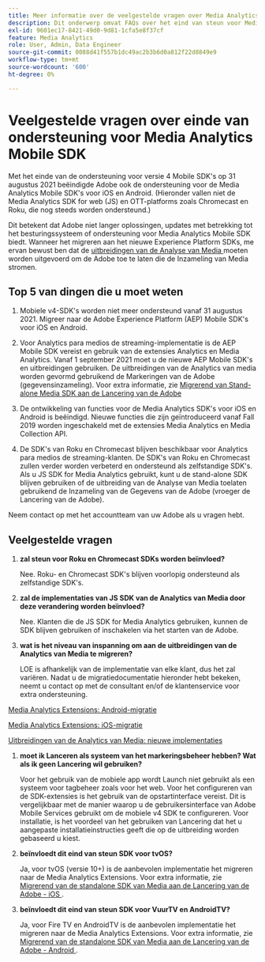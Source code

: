 ```yaml
---
title: Meer informatie over de veelgestelde vragen over Media Analytics SDK End of Support
description: Dit onderwerp omvat FAQs over het eind van steun voor Media Analytics SDKs.
exl-id: 9601ec17-8421-49d0-9d81-1cfa5e8f37cf
feature: Media Analytics
role: User, Admin, Data Engineer
source-git-commit: 0088d41f557b1dc49ac2b3b6d0a812f22d8849e9
workflow-type: tm+mt
source-wordcount: '600'
ht-degree: 0%

---
```


# Veelgestelde vragen over einde van ondersteuning voor Media Analytics Mobile SDK

Met het einde van de ondersteuning voor versie 4 Mobile SDK&#39;s op 31 augustus 2021 beëindigde Adobe ook de ondersteuning voor de Media Analytics Mobile SDK&#39;s voor iOS en Android. (Hieronder vallen niet de Media Analytics SDK for web (JS) en OTT-platforms zoals Chromecast en Roku, die nog steeds worden ondersteund.)

Dit betekent dat Adobe niet langer oplossingen, updates met betrekking tot het besturingssysteem of ondersteuning voor Media Analytics Mobile SDK biedt. Wanneer het migreren aan het nieuwe Experience Platform SDKs, me ervan bewust ben dat de [ uitbreidingen van de Analyse van Media ](https://developer.adobe.com/client-sdks/documentation/adobe-media-analytics/) moeten worden uitgevoerd om de Adobe toe te laten die de Inzameling van Media stromen.


## Top 5 van dingen die u moet weten

1. Mobiele v4-SDK&#39;s worden niet meer ondersteund vanaf 31 augustus 2021. Migreer naar de Adobe Experience Platform (AEP) Mobile SDK&#39;s voor iOS en Android.

1. Voor Analytics para medios de streaming-implementatie is de AEP Mobile SDK vereist en gebruik van de extensies Analytics en Media Analytics. Vanaf 1 september 2021 moet u de nieuwe AEP Mobile SDK&#39;s en uitbreidingen gebruiken.  De uitbreidingen van de Analytics van media worden gevormd gebruikend de Markeringen van de Adobe (gegevensinzameling). Voor extra informatie, zie [ Migrerend van Stand-alone Media SDK aan de Lancering van de Adobe ](/help/legacy/sdk-to-launch/sdk-to-launch-migration.md)

1. De ontwikkeling van functies voor de Media Analytics SDK&#39;s voor iOS en Android is beëindigd. Nieuwe functies die zijn geïntroduceerd vanaf Fall 2019 worden ingeschakeld met de extensies Media Analytics en Media Collection API.

1. De SDK&#39;s van Roku en Chromecast blijven beschikbaar voor Analytics para medios de streaming-klanten. De SDK&#39;s van Roku en Chromecast zullen verder worden verbeterd en ondersteund als zelfstandige SDK&#39;s. Als u JS SDK for Media Analytics gebruikt, kunt u de stand-alone SDK blijven gebruiken of de uitbreiding van de Analyse van Media toelaten gebruikend de Inzameling van de Gegevens van de Adobe (vroeger de Lancering van de Adobe).

Neem contact op met het accountteam van uw Adobe als u vragen hebt.

## Veelgestelde vragen

1. **zal steun voor Roku en Chromecast SDKs worden beïnvloed? &#x200B;**

   Nee.  Roku- en Chromecast SDK&#39;s blijven voorlopig ondersteund als zelfstandige SDK&#39;s. &#x200B;
&#x200B;
1. **zal de implementaties van JS SDK van de Analytics van Media door deze verandering worden beïnvloed? &#x200B;**

   Nee.  Klanten die de JS SDK for Media Analytics gebruiken, kunnen de SDK blijven gebruiken of inschakelen via het starten van de Adobe.
&#x200B;
1. **wat is het niveau van inspanning om aan de uitbreidingen van de Analytics van Media te migreren? &#x200B;**

   LOE is afhankelijk van de implementatie van elke klant, dus het zal variëren.  Nadat u de migratiedocumentatie hieronder hebt bekeken, neemt u contact op met de consultant en/of de klantenservice voor extra ondersteuning.

[Media Analytics Extensions: Android-migratie](/help/legacy/sdk-to-launch/sdk-to-launch-migration-platforms/sdk-to-launch-migration-android.md)

[Media Analytics Extensions: iOS-migratie](/help/legacy/sdk-to-launch/sdk-to-launch-migration-platforms/sdk-to-launch-migration-ios.md)

   [ Uitbreidingen van de Analytics van Media: nieuwe implementaties ](https://developer.adobe.com/client-sdks/documentation/adobe-media-analytics/)

1. **moet ik Lanceren als systeem van het markeringsbeheer hebben? Wat als ik geen Lancering wil gebruiken?**

   Voor het gebruik van de mobiele app wordt Launch niet gebruikt als een systeem voor tagbeheer zoals voor het web. Voor het configureren van de SDK-extensies is het gebruik van de opstartinterface vereist. Dit is vergelijkbaar met de manier waarop u de gebruikersinterface van Adobe Mobile Services gebruikt om de mobiele v4 SDK te configureren. Voor installatie, is het voordeel van het gebruiken van Lancering dat het u aangepaste installatieinstructies geeft die op de uitbreiding worden gebaseerd u kiest.

1. **beïnvloedt dit eind van steun SDK voor tvOS?**

   Ja, voor tvOS (versie 10+) is de aanbevolen implementatie het migreren naar de Media Analytics Extensions. Voor extra informatie, zie [ Migrerend van de standalone SDK van Media aan de Lancering van de Adobe - iOS ](/help/legacy/sdk-to-launch/sdk-to-launch-migration-platforms/sdk-to-launch-migration-ios.md).

1. **beïnvloedt dit eind van steun SDK voor VuurTV en AndroidTV? &#x200B;**

   Ja, voor Fire TV en AndroidTV is de aanbevolen implementatie het migreren naar de Media Analytics Extensions. Voor extra informatie, zie [ Migrerend van de standalone SDK van Media aan de Lancering van de Adobe - Android ](/help/legacy/sdk-to-launch/sdk-to-launch-migration-platforms/sdk-to-launch-migration-android.md).
